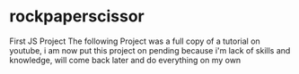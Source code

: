 # rockpaperscissor
First JS Project
The following Project was a full copy of a tutorial on youtube, i am now put this project on pending because i'm lack of skills and knowledge, will come back later and do everything on my own